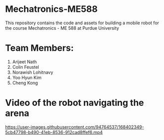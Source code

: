 # Mechatronics-ME588
This repository contains the code and assets for building a mobile robot for the course Mechatronics - ME 588 at Purdue University

# Team Members:
1. Arijeet Nath
2. Colin Feustel
3. Norawish Lohitnavy
4. Yoo Hyun Kim
5. Cheng Kong

# Video of the robot navigating the arena
https://user-images.githubusercontent.com/94764537/168402349-5cb47798-b490-41eb-8536-912cad8ffef6.mp4



